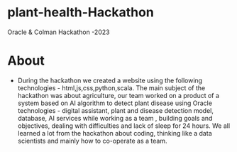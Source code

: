 # plant-health-Hackathon
Oracle &amp; Colman Hackathon -2023

# About 
* During the hackathon we created a website using the following technologies - html,js,css,python,scala.
The main subject of the hackathon was about agriculture, our team worked on a product of a system based on AI
algorithm to detect plant disease using Oracle technologies - digital assistant, plant and disease detection
model, database, AI services while working as a team , building goals and objectives, dealing with difficulties and
lack of sleep for 24 hours.
We all learned a lot from the hackathon about coding, thinking like a data scientists and mainly how to co-operate as a
team.

